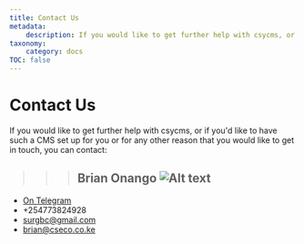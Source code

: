 ```yaml
---
title: Contact Us
metadata:
    description: If you would like to get further help with csycms, or if you'd like to have such a CMS set up for you or for any other reason that you would like to get in touch.
taxonomy:
    category: docs
TOC: false
---
```



# Contact Us

If you would like to get further help with csycms, or if you'd like to have such a CMS set up for you or for any other reason that you would like to get in touch, you can contact:


>>> ## Brian Onango ![Alt text](https://drive.google.com/thumbnail?id=1CScFOxT6ye07AmHJE7dWvO4E67RZp1_m "Brian Onang'o")

- [On Telegram](http://t.me/csycms)
- +254773824928
- surgbc@gmail.com
- brian@cseco.co.ke